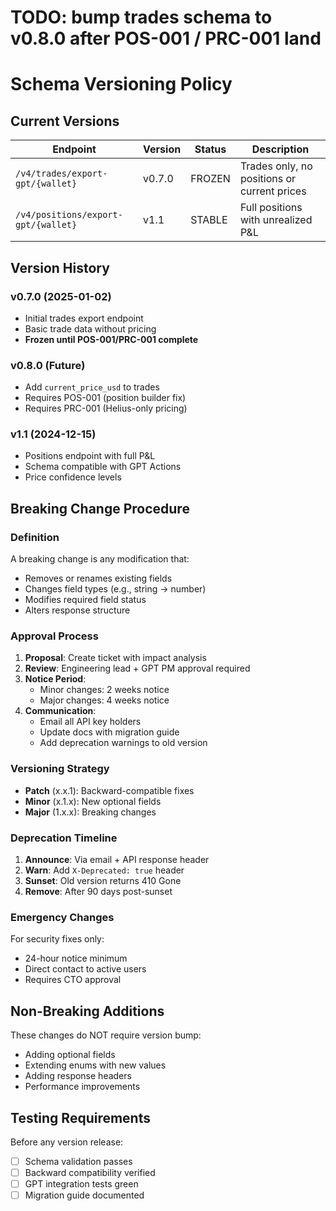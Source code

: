 # TODO: bump trades schema to v0.8.0 after POS-001 / PRC-001 land

# Schema Versioning Policy

## Current Versions

| Endpoint | Version | Status | Description |
|----------|---------|--------|-------------|
| `/v4/trades/export-gpt/{wallet}` | v0.7.0 | FROZEN | Trades only, no positions or current prices |
| `/v4/positions/export-gpt/{wallet}` | v1.1 | STABLE | Full positions with unrealized P&L |

## Version History

### v0.7.0 (2025-01-02)
- Initial trades export endpoint
- Basic trade data without pricing
- **Frozen until POS-001/PRC-001 complete**

### v0.8.0 (Future)
- Add `current_price_usd` to trades
- Requires POS-001 (position builder fix)
- Requires PRC-001 (Helius-only pricing)

### v1.1 (2024-12-15)
- Positions endpoint with full P&L
- Schema compatible with GPT Actions
- Price confidence levels

## Breaking Change Procedure

### Definition
A breaking change is any modification that:
- Removes or renames existing fields
- Changes field types (e.g., string → number)
- Modifies required field status
- Alters response structure

### Approval Process
1. **Proposal**: Create ticket with impact analysis
2. **Review**: Engineering lead + GPT PM approval required
3. **Notice Period**: 
   - Minor changes: 2 weeks notice
   - Major changes: 4 weeks notice
4. **Communication**:
   - Email all API key holders
   - Update docs with migration guide
   - Add deprecation warnings to old version

### Versioning Strategy
- **Patch** (x.x.1): Backward-compatible fixes
- **Minor** (x.1.x): New optional fields
- **Major** (1.x.x): Breaking changes

### Deprecation Timeline
1. **Announce**: Via email + API response header
2. **Warn**: Add `X-Deprecated: true` header
3. **Sunset**: Old version returns 410 Gone
4. **Remove**: After 90 days post-sunset

### Emergency Changes
For security fixes only:
- 24-hour notice minimum
- Direct contact to active users
- Requires CTO approval

## Non-Breaking Additions
These changes do NOT require version bump:
- Adding optional fields
- Extending enums with new values
- Adding response headers
- Performance improvements

## Testing Requirements
Before any version release:
- [ ] Schema validation passes
- [ ] Backward compatibility verified
- [ ] GPT integration tests green
- [ ] Migration guide documented 